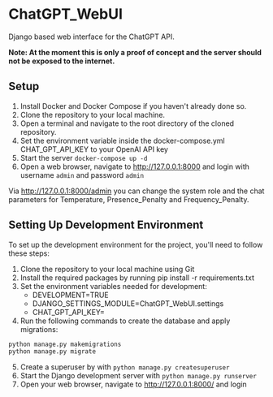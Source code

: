 # ChatGPT_WebUI
Django based web interface for the ChatGPT API.

**Note: At the moment this is only a proof of concept and the server should not be exposed to the internet.**


## Setup
1. Install Docker and Docker Compose if you haven't already done so.
2. Clone the repository to your local machine.
3. Open a terminal and navigate to the root directory of the cloned repository.
4. Set the environment variable inside the docker-compose.yml CHAT_GPT_API_KEY to your OpenAI API key
5. Start the server `docker-compose up -d`
6. Open a web browser, navigate to http://127.0.0.1:8000 and login with username `admin` and password `admin`

Via http://127.0.0.1:8000/admin you can change the system role and the chat parameters for Temperature, 
Presence_Penalty and Frequency_Penalty.


## Setting Up Development Environment
To set up the development environment for the project, you'll need to follow these steps:

1. Clone the repository to your local machine using Git
2. Install the required packages by running pip install -r requirements.txt
3. Set the environment variables needed for development:
   - DEVELOPMENT=TRUE 
   - DJANGO_SETTINGS_MODULE=ChatGPT_WebUI.settings 
   - CHAT_GPT_API_KEY=<sk-openai-api-key>
4. Run the following commands to create the database and apply migrations:
```bash
python manage.py makemigrations
python manage.py migrate
```
5. Create a superuser by with `python manage.py createsuperuser`
6. Start the Django development server with `python manage.py runserver`
7. Open your web browser, navigate to http://127.0.0.1:8000/ and login
